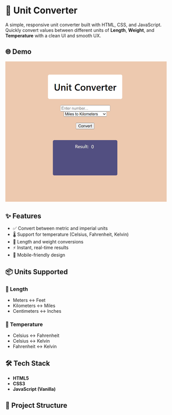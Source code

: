 # 🧮 Unit Converter

A simple, responsive unit converter built with HTML, CSS, and JavaScript. Quickly convert values between different units of **Length**, **Weight**, and **Temperature** with a clean UI and smooth UX.

## 🌐 Demo
![exampleUsageUnitConverter](https://github.com/alecia-taylor/Unit_Converter/blob/main/images/Unit-Converter.png)

## ✨ Features
- ✅ Convert between metric and imperial units
- 🌡️ Support for temperature (Celsius, Fahrenheit, Kelvin)
- 📏 Length and weight conversions
- ⚡ Instant, real-time results
- 📱 Mobile-friendly design

## 📦 Units Supported

### 🔹 Length
- Meters ↔ Feet
- Kilometers ↔ Miles
- Centimeters ↔ Inches

### 🔹 Temperature
- Celsius ↔ Fahrenheit
- Celsius ↔ Kelvin
- Fahrenheit ↔ Kelvin

## 🛠️ Tech Stack
- **HTML5**
- **CSS3**
- **JavaScript (Vanilla)**

## 📁 Project Structure
